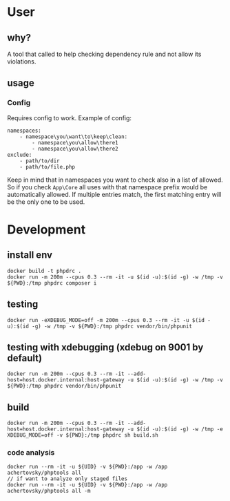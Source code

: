 # User

## why?
A tool that called to help checking dependency rule and not allow its violations.

## usage

### Config
Requires config to work. Example of config:
```
namespaces:
    - namespace\you\want\to\keep\clean:
        - namespace\you\allow\there1
        - namespace\you\allow\there2
exclude:
    - path/to/dir
    - path/to/file.php
```
Keep in mind that in namespaces you want to check also in a list of allowed. So if you check `App\Core` all uses with that namespace prefix would be automatically allowed. If multiple entries match, the first matching entry will be the only one to be used.

# Development
## install env
```
docker build -t phpdrc .
docker run -m 200m --cpus 0.3 --rm -it -u $(id -u):$(id -g) -w /tmp -v ${PWD}:/tmp phpdrc composer i
```
## testing
```
docker run -eXDEBUG_MODE=off -m 200m --cpus 0.3 --rm -it -u $(id -u):$(id -g) -w /tmp -v ${PWD}:/tmp phpdrc vendor/bin/phpunit
```

## testing with xdebugging (xdebug on 9001 by default)
```
docker run -m 200m --cpus 0.3 --rm -it --add-host=host.docker.internal:host-gateway -u $(id -u):$(id -g) -w /tmp -v ${PWD}:/tmp phpdrc vendor/bin/phpunit
```

## build
```
docker run -m 200m --cpus 0.3 --rm -it --add-host=host.docker.internal:host-gateway -u $(id -u):$(id -g) -w /tmp -e XDEBUG_MODE=off -v ${PWD}:/tmp phpdrc sh build.sh
```

### code analysis
```
docker run --rm -it -u ${UID} -v ${PWD}:/app -w /app achertovsky/phptools all
// if want to analyze only staged files
docker run --rm -it -u ${UID} -v ${PWD}:/app -w /app achertovsky/phptools all -m
```
